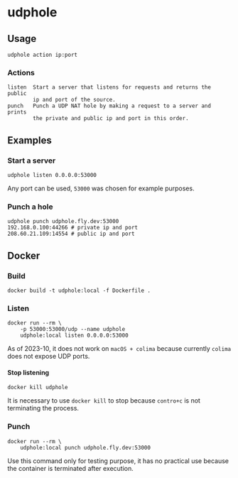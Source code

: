 # udphole

## Usage

    udphole action ip:port

### Actions

    listen  Start a server that listens for requests and returns the public
            ip and port of the source.
    punch   Punch a UDP NAT hole by making a request to a server and prints
            the private and public ip and port in this order.

## Examples

### Start a server

    udphole listen 0.0.0.0:53000

Any port can be used, `53000` was chosen for example purposes.

### Punch a hole

    udphole punch udphole.fly.dev:53000
    192.168.0.100:44266 # private ip and port
    208.60.21.109:14554 # public ip and port

## Docker

### Build

    docker build -t udphole:local -f Dockerfile .

### Listen

    docker run --rm \
        -p 53000:53000/udp --name udphole
        udphole:local listen 0.0.0.0:53000

As of 2023-10, it does not work on `macOS + colima` because currently `colima`
does not expose UDP ports.

#### Stop listening

    docker kill udphole

It is necessary to use `docker kill` to stop because `contro+c` is
not terminating the process.

### Punch

    docker run --rm \
        udphole:local punch udphole.fly.dev:53000

Use this command only for testing purpose, it has no practical use because
the container is terminated after execution.
